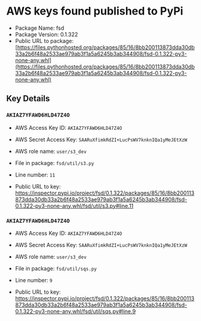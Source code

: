 # AWS keys found published to PyPi

* Package Name: fsd
* Package Version: 0.1.322
* Public URL to package: [https://files.pythonhosted.org/packages/85/16/8bb200113873dda30db33a2b6f48a2533ae979ab3f1a5a6245b3ab344908/fsd-0.1.322-py3-none-any.whl](https://files.pythonhosted.org/packages/85/16/8bb200113873dda30db33a2b6f48a2533ae979ab3f1a5a6245b3ab344908/fsd-0.1.322-py3-none-any.whl)

## Key Details

### `AKIAZ7YFAWD6HLD47Z4O`

* AWS Access Key ID: `AKIAZ7YFAWD6HLD47Z4O`
* AWS Secret Access Key: `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` 
* AWS role name: `user/s3_dev`
* File in package: `fsd/util/s3.py`
* Line number: `11`

* Public URL to key: https://inspector.pypi.io/project/fsd/0.1.322/packages/85/16/8bb200113873dda30db33a2b6f48a2533ae979ab3f1a5a6245b3ab344908/fsd-0.1.322-py3-none-any.whl/fsd/util/s3.py#line.11



### `AKIAZ7YFAWD6HLD47Z4O`

* AWS Access Key ID: `AKIAZ7YFAWD6HLD47Z4O`
* AWS Secret Access Key: `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` 
* AWS role name: `user/s3_dev`
* File in package: `fsd/util/sqs.py`
* Line number: `9`

* Public URL to key: https://inspector.pypi.io/project/fsd/0.1.322/packages/85/16/8bb200113873dda30db33a2b6f48a2533ae979ab3f1a5a6245b3ab344908/fsd-0.1.322-py3-none-any.whl/fsd/util/sqs.py#line.9


